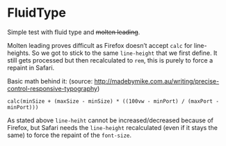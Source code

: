 # FluidType
Simple test with fluid type and ~~molten leading~~.

Molten leading proves difficult as Firefox doesn’t accept `calc` for line-heights. So we got to stick to the same `line-height` that we first define. It still gets processed but then recalculated to `rem`, this is purely to force a repaint in Safari.

Basic math behind it: (source: http://madebymike.com.au/writing/precise-control-responsive-typography)

```
calc(minSize + (maxSize - minSize) * ((100vw - minPort) / (maxPort - minPort)))
```

As stated above `line-heiht` cannot be increased/decreased because of Firefox, but Safari needs the `line-height` recalculated (even if it stays the same) to force the repaint of the `font-size`.
